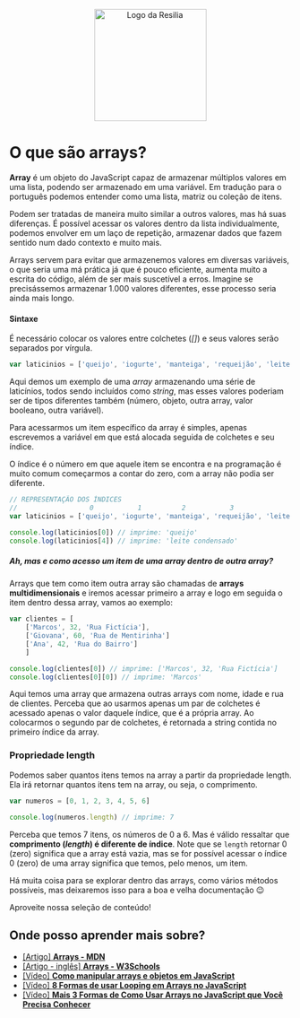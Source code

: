 <!-- VARIAVEIS -->
[arrays-mdn]: https://developer.mozilla.org/pt-BR/docs/Learn/JavaScript/First_steps/Arrays
[arrays-w3schools]: https://www.w3schools.com/js/js_arrays.asp
[loopings-arrays-codigo-fonte-tv-yt]: https://www.youtube.com/watch?v=NfHVPEzo5Ik&ab_channel=C%C3%B3digoFonteTV
[tres-formas-usar-arrays-codigo-fonte-tv-yt]: https://www.youtube.com/watch?v=O9wvnvyltgs&ab_channel=C%C3%B3digoFonteTV
[manipular-arrays-e-objetos-dev-soutinho-yt]: https://www.youtube.com/watch?v=yS7AcF-xRUg&ab_channel=DevSoutinho
<!-- FIM DAS VARIAVEIS -->

<p align="center">
    <img src="./assets/images/resilia_logo.png" alt="Logo da Resilia" width="200px">
</p>

# O que são arrays?
**Array** é um objeto do JavaScript capaz de armazenar múltiplos valores em uma lista, podendo ser armazenado em uma variável. Em tradução para o português podemos entender como uma lista, matriz ou coleção de itens.

Podem ser tratadas de maneira muito similar a outros valores, mas há suas diferenças. É possível acessar os valores dentro da lista individualmente, podemos envolver em um laço de repetição, armazenar dados que fazem sentido num dado contexto e muito mais.

Arrays servem para evitar que armazenemos valores em diversas variáveis, o que seria uma má prática já que é pouco eficiente, aumenta muito a escrita do código, além de ser mais suscetível a erros. Imagine se precisássemos armazenar 1.000 valores diferentes, esse processo seria ainda mais longo.

#### Sintaxe
É necessário colocar os valores entre colchetes (*[]*) e seus valores serão separados por vírgula.
```javascript
var laticinios = ['queijo', 'iogurte', 'manteiga', 'requeijão', 'leite condensado']
```
Aqui demos um exemplo de uma *array* armazenando uma série de laticínios, todos sendo incluídos como *string*, mas esses valores poderiam ser de tipos diferentes também (número, objeto, outra array, valor booleano, outra variável).

Para acessarmos um item específico da array é simples, apenas escrevemos a variável em que está alocada seguida de colchetes e seu índice.

O índice é o número em que aquele item se encontra e na programação é muito comum começarmos a contar do zero, com a array não podia ser diferente.

```javascript
// REPRESENTAÇÃO DOS ÍNDICES
//                  0           1          2           3               4
var laticinios = ['queijo', 'iogurte', 'manteiga', 'requeijão', 'leite condensado']

console.log(laticinios[0]) // imprime: 'queijo'
console.log(laticinios[4]) // imprime: 'leite condensado'
```

##### Ah, mas e como acesso um item de uma array dentro de outra array?
Arrays que tem como item outra array são chamadas de **arrays multidimensionais** e iremos acessar primeiro a array e logo em seguida o item dentro dessa array, vamos ao exemplo:
```javascript
var clientes = [
    ['Marcos', 32, 'Rua Fictícia'], 
    ['Giovana', 60, 'Rua de Mentirinha']
    ['Ana', 42, 'Rua do Bairro']
    ]

console.log(clientes[0]) // imprime: ['Marcos', 32, 'Rua Fictícia']
console.log(clientes[0][0]) // imprime: 'Marcos'
```
Aqui temos uma array que armazena outras arrays com nome, idade e rua de clientes. Perceba que ao usarmos apenas um par de colchetes é acessado apenas o valor daquele índice, que é a própria array. Ao colocarmos o segundo par de colchetes, é retornada a string contida no primeiro índice da array.

### Propriedade length
Podemos saber quantos itens temos na array a partir da propriedade length. Ela irá retornar quantos itens tem na array, ou seja, o comprimento.

```javascript
var numeros = [0, 1, 2, 3, 4, 5, 6]

console.log(numeros.length) // imprime: 7
```
Perceba que temos 7 itens, os números de 0 a 6. Mas é válido ressaltar que **comprimento (*length*) é diferente de índice**. Note que se `length` retornar 0 (zero) significa que a array está vazia, mas se for possível acessar o índice 0 (zero) de uma array significa que temos, pelo menos, um item.

Há muita coisa para se explorar dentro das arrays, como vários métodos possíveis, mas deixaremos isso para a boa e velha documentação :wink:

Aproveite nossa seleção de conteúdo!

## Onde posso aprender mais sobre?
- [[Artigo] **Arrays - MDN**][arrays-mdn]
- [[Artigo - inglês] **Arrays - W3Schools**][arrays-w3schools]
- [[Vídeo] **Como manipular arrays e objetos em JavaScript**][manipular-arrays-e-objetos-dev-soutinho-yt]
- [[Vídeo] **8 Formas de usar Looping em Arrays no JavaScript**][loopings-arrays-codigo-fonte-tv-yt]
- [[Vídeo] **Mais 3 Formas de Como Usar Arrays no JavaScript que Você Precisa Conhecer**][tres-formas-usar-arrays-codigo-fonte-tv-yt]